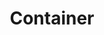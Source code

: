 ---
layout: glossary-documentation
sectionKey: Glossary
eleventyNavigation:
  parent: Glossary
title: Container
details:
  '<div class="govuk-inset-text">
    Note: Currently in development.
  </div>
  

  Containers will be flexible sections within a broader template. They’ll give publishers more choice over how they display their content and how they structure the user interface.
  
  
  Containers are intended to be populated with content and metadata attributes, user interface (UI) components and reusable content blocks.'
synonym:
  0:
    title:
    link:
    definition:
nonPreferred:
  '- Block

  - Section

  - Module'
doNotConfuse:
  '[Component](/glossary/component)'
theme: Presentation layer
order: 3
---
